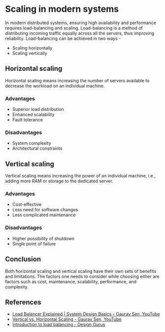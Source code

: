 # Scaling in modern systems

In modern distributed systems, ensuring high availability and performance requires load-balancing and scaling.
Load-balancing is a method of distributing incoming traffic equally across all the servers, thus improving reliability.
Load-balancing can be achieved in two ways - 
* Scaling horizontally
* Scaling vertically

## Horizontal scaling
Horizontal scaling means increasing the number of servers available to decrease the workload on an individual machine.
  ### Advantages
  * Superior load distribution
  * Enhanced scalability
  * Fault tolerance
  ### Disadvantages
  * System complexity
  * Architectural constraints

## Vertical scaling
Vertical scaling means increasing the power of an individual machine, i.e., adding more RAM or storage to the dedicated server.
  ### Advantages
  * Cost-effective
  * Less need for software changes
  * Less complicated maintenance
  ### Disadvantages
  * Higher possibility of shutdown
  * Single point of failure

## Conclusion
Both horizontal scaling and vertical scaling have their own sets of benefits and limitations.
The factors one needs to consider while choosing either are factors such as cost, maintenance, scalability, performance, and complexity.

## References 
* [Load Balancer Explained | System Design Basics – Gaurav Sen, YouTube](https://www.youtube.com/watch?v=K0Ta65OqQkY)
* [Vertical vs. Horizontal Scaling - Gaurav Sen, YouTube](https://www.youtube.com/watch?v=xpDnVSmNFX0&t=312s)
* [Introduction to load balancing - Design Gurus](https://www.designgurus.io/course-play/grokking-system-design-fundamentals/doc/introduction-to-load-balancing) 



  
  
